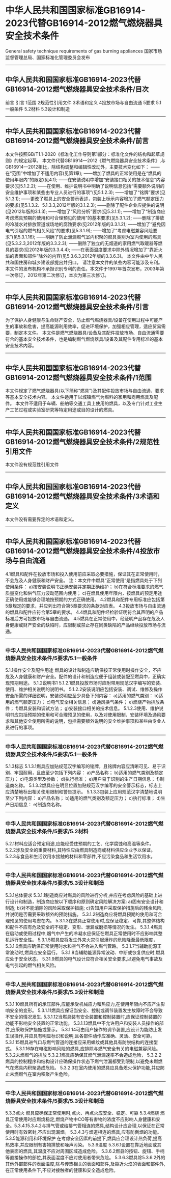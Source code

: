 # 中华人民共和国国家标准GB16914-2023代替GB16914-2012燃气燃烧器具安全技术条件
General safety technique requirements of gas burning appliances
国家市场监督管理总局、国家标准化管理委员会发布

---
## 中华人民共和国国家标准GB16914-2023代替GB16914-2012燃气燃烧器具安全技术条件/目次
前言
引言
1范围
2规范性引用文件
3术语和定义
4投放市场与自由流通
5要求
5.1一般条件
5.2材料
5.3设计和制造

---
## 中华人民共和国国家标准GB16914-2023代替GB16914-2012燃气燃烧器具安全技术条件/前言
本文件按照GB/T1.1-2020《标准化工作导则第1部分：标准化文件的结构和起草规则》的规定起草。
本文件代替GB16914—2012《燃气燃烧器具安全技术条件》,与GB16914—2012相比，除结构调整和编辑性改动外，主要技术变化如下：
——在“范围”中增加了不适用内容(见第1章);
——增加了燃具的正常使用是在“燃具的使用年限内”的限定(见4.1);
——在安装说明中增加“安装接口相关的技术信息”内容要求(见5.1.2.2);
——在使用、维护说明书中明确了说明信息包括“需要额外说明的安全维护事项和某些由专业人员进行的事项”(见5.1.2.3);
——增加了“铭牌”要求(见5.1.3.1);
——更改了燃具上的安全警示表述，包装上标示内容增加了燃气额定压力的要求(见5.1.3.2、5.1.3.3,2012年版的3.1.2.3);
——删除了配件企业应提供的说明(见2012年版的3.1.3);
——增加了“风险分析”要求(见5.3.1.1);
——增加了“制造商应考虑燃具预期的使用和可合理预见的使用”的基本要求(见5.3.1.2);
——删除了排放的冷凝水对排放管道或场地的腐蚀要求(见2012年版的3.3.1.2);
——增加了“避免因电气引起的燃气相关风险”的要求(见5.3.1.9);
——增加了“考虑电磁兼容风险要求”(见5.3.1.16);
——明确了防止泄漏燃气室内积聚的燃具类别为室内使用的燃具(见5.3.2.3,2012年版的3.3.2.3);
——删除了独立的无烟道的家用燃气取暖器等燃具的要求(见2012年版的3.3.4.4);
——在表面温度要求中除外情况增加了“靠近火焰的表面和部件”除外的内容(见5.3.6.3,2012年版的3.3.6.3)。
本文件由中华人民共和国住房和城乡建设部提出并归口。
请注意本文件的某些内容可能涉及专利。本文件的发布机构不承担识别专利的责任。本文件于1997年首次发布，2003年第一次修订，2012年第二次修订，本次为第三次修订。

---
## 中华人民共和国国家标准GB16914-2023代替GB16914-2012燃气燃烧器具安全技术条件/引言
为了保护人身健康与生命财产安全，防止燃气燃烧器具/设备在使用过程中可能产生的事故和危害，提高能源利用效率，促进环境保护，加强相应管理，适应贸易需要，制定本文件。
本文件是燃气燃烧器具/设备及其配件投放市场、自由流通需要符合的基本安全技术条件，也是编制燃气燃烧器具/设备及其配件专用标准的基本安全技术内容。

---
## 中华人民共和国国家标准GB16914-2023代替GB16914-2012燃气燃烧器具安全技术条件/1范围
本文件规定了燃气燃烧器具(以下简称“燃具”)及其配件投放市场与自由流通、要求等基本安全技术内容。
本文件适用于以城镇燃气为燃料的家用和商用燃具及配件。
本文件不适用于车辆、船舶等交通工具上使用的燃具，以及专门针对工业生产工艺过程或实验室研究等特定用途或目的设计的燃具。

---
## 中华人民共和国国家标准GB16914-2023代替GB16914-2012燃气燃烧器具安全技术条件/2规范性引用文件
本文件没有规范性引用文件

---
## 中华人民共和国国家标准GB16914-2023代替GB16914-2012燃气燃烧器具安全技术条件/3术语和定义
本文件没有需要界定的术语和定义。

---
## 中华人民共和国国家标准GB16914-2023代替GB16914-2012燃气燃烧器具安全技术条件/4投放市场与自由流通
4.1燃具和配件在投放市场和投入使用前应采取必要措施，保证其在正常使用时，不会危及人身健康和财产安全。
注：本文件中燃具“正常使用”是指燃具处于下列使用条件：
a)按安装说明书正确安装并定期正确维护；
b)在符合标准要求的燃气质量变化和供气压力波动范围内使用；
c)在燃具使用年限内，按燃具的预定用途正确使用或能够合理地按预期的方式正确使用。
4.2燃具和配件专用标准应包括第5章规定的要求，并应列出符合第5章要求的条款对应表。
4.3投放市场与自由流通的燃具和配件应符合第5章的要求。
4.4燃具和配件经检验证明符合其声明的产品标准后方可投放市场与自由流通。
4.5燃具在正常使用中，经证明产品存在危及人身健康或财产安全的缺陷时，应限制或禁止存在同类缺陷的产品继续投放市场与流通。

---
### 中华人民共和国国家标准GB16914-2023代替GB16914-2012燃气燃烧器具安全技术条件/5要求/5.1一般条件
5.1.1操作安全及配件用途
燃具的设计和制造应确保按正常使用时操作安全，不应危及人身健康和财产安全。配件的设计和制造应便于组装或装配至燃具中，正确实现预期用途。
5.1.2说明书1
5.1.2.1燃具投放市场时应附带用规范汉字编写的安装、使用、维护相关说明的说明书。
5.1.2.2安装说明应包括安装、调试、维修及操作安全所需的详细说明，安装说明应至少具备下列内容：
a)适用的燃气类别：
b)适用的燃气额定压力；
c)电气安全相关信息；
d)通风换气条件；
e)燃烧产物排放条件；
f)燃具安装和调试方法；
g)安装接口相关的技术信息。
5.1.2.3使用、维护说明书应包括预期的使用和可合理预见的使用，以及对使用限制、安装环境及通风要求和其他安全使用所需的说明，包括需要额外说明的安全维护事项和某些由专业人员进行的事项。

---
### 中华人民共和国国家标准GB16914-2023代替GB16914-2012燃气燃烧器具安全技术条件/5要求/5.1一般条件
5.1.3标志
5.1.3.1燃具应加贴规范汉字编写的铭牌，且铭牌内容应清晰可见、易于识别、牢固耐用，且应至少包括下列内容：
a)产品名称；
b)适用的燃气类别及额定压力；
c)电源类型及参数；
d)执行标准；
e)用户易于识别的生产日期信息；
f)制造商名称。
5.1.3.2燃具应在明显位置加贴规范汉字编写的安全警示标志，标志上应清楚地标出相关使用限制和警告提示。
5.1.3.3包装上应用规范汉字清楚地说明至少下列内容：
a)产品名称；
b)适用的燃气类别及额定压力；
c)执行标准；
d)生产日期信息：
e)制造商名称。

---
### 中华人民共和国国家标准GB16914-2023代替GB16914-2012燃气燃烧器具安全技术条件/5要求/5.2材料
5.2.1材料应适合预定用途,应能经受住预期的工艺、化学腐蚀和高温等条件。
5.2.2涉及安全的重要材料,其特性应由燃具制造商或材料供应企业予以保证。
5.2.3与食品和生活饮用水接触的材料和零部件,不应污染食品和生活饮用水。

---
### 中华人民共和国国家标准GB16914-2023代替GB16914-2012燃气燃烧器具安全技术条件/5要求/5.3设计和制造
5.3.1总体要求
5.3.1.1制造商应对燃具的风险进行分析,并应在考虑风险的基础上进行设计和制造，制造商应按以下顺序和原则确定风险解决方案:
a)固有安全设计和制造;
b)对不能消除的风险采取保护措施;
c)告知用户采取保护措施后的残余风险,并说明是否需要采取额外的预防措施。
5.3.1.2制造商应将燃具预期的使用和可合理预见的使用考虑在内。
5.3.1.3在燃具正常使用时,应保证稳定、可靠,其整体结构和配件不应有危及安全的不稳定、变形、泄漏或磨损等情况的发生。
5.3.1.4燃具在启动或使用过程中,烟气中产生的冷凝水应保证在燃具正常使用时不应影响其整机运行安全性。
5.3.1.5燃具应将发生外来火灾引起爆炸的危险降至最低限度，
5.3.1.6燃具应确保正常使用时水和空气不会进入燃气管路。
5.3.1.7当辅助能源正常波动时,燃具应安全运行。
5.3.1.8当辅助能源异常波动、中断或恢复供应时,燃具应处于安全状态。
5.31.9燃具的电气设计应符合相关安全要求,以避免电气事故及电气引起的燃气相关风险。

---
### 中华人民共和国国家标准GB16914-2023代替GB16914-2012燃气燃烧器具安全技术条件/5要求/5.3设计和制造
5.3.1.10燃具所有的承压部件,应能承受机械应力和热应力,在使用年限内不应产生影响安全的变形。
5.3.1.11燃具应保证当安全、控制或调节装置发生故障时不会导致不安全的情况发生.
5.3.1.12当燃具装有安全装置和控制装置时,应保证控制装置的功能不影响安全装置的正常功能。
5.3.1.13燃具中不允许用户和安装人员操作的部件,应采取保护措施或警示。
5.3.1.14可由用户操作的调节装置,应设计为能防止发生误操作,并应具有明显标识和说明,且各部件动作应准确、灵活、安全可靠。
5.3.1.15燃具进气口与燃气管道的连接应采用螺纹或其他具有防脱结构的连接型式。
5.3.1.16存在电磁影响风险的燃具,应排除与燃气安全有关的电磁兼容风险。
5.3.2未燃燃气的排放
5.3.2.1燃具应确保其燃气泄漏速率不会造成危险，
5.3.2.2燃具的控制程序和结构设计应确保操作状态下燃气泄漏都受到限制,以避免未燃燃气在燃具内积聚造成危险。
5.3.2.3在室内使用的燃具应具备熄火保护功能,并应防止未燃燃气在室内积聚产生危险。

---
### 中华人民共和国国家标准GB16914-2023代替GB16914-2012燃气燃烧器具安全技术条件/5要求/5.3设计和制造
5.3.3点火
燃具应确保正常使用时,点火、再点火应安全、稳定、可靠
5.3.4燃烧
燃具正常使用时应燃烧稳定,燃烧产物中CO等有害物的浓度不应影响人身健康和安全。5.3.4.15.3.4.2与排气管或给排气管相连的燃具,结构设计应合理,以保证在正常使用时有效密封,不应出现漏烟。
5.3.4.3与烟道相连的燃具,应有防倒烟的功能。
5.3.5能源利用和环境保护
在考虑安全因素的前提下,燃具应合理设计热负荷,提高热效率,并应限制有害物排放和噪声污染。
5.3.6温度
5.3.6.1设置在靠近地面或其他表面的燃具,其温度不应对周围区域造成危险。
5.3.6.2燃县的按钮、旋钮、手柄等直接操作的部位,其表面混度不应对使用者带来危险。
5.3.6.3燃具除5.3.6.2外的其他外部部件的表面温度,除与传热相关的表面和部件,及靠近火焰的表面和部件外,在正常使用条件下,不应对接触者的健康和安全造成危险。